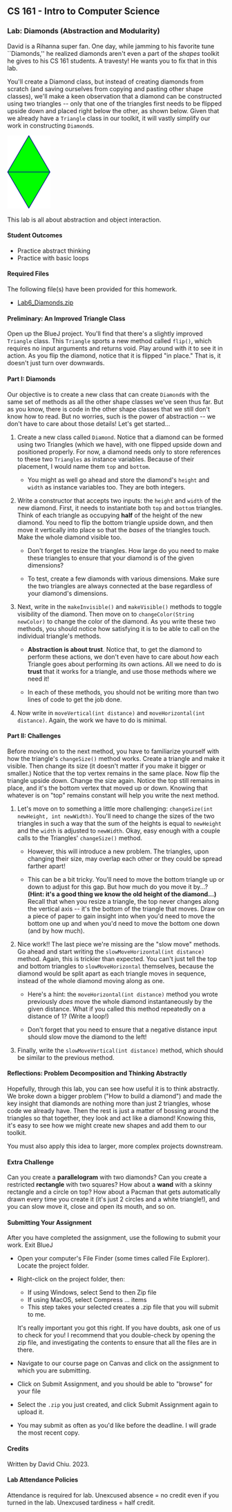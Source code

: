 ## CS 161 - Intro to Computer Science

### Lab: Diamonds (Abstraction and Modularity)
David is a Rihanna super fan. One day, while jamming to his favorite tune ``Diamonds,'' he realized diamonds aren't even a part of the _shapes_ toolkit he gives to his CS 161 students. A travesty! He wants you to fix that in this lab.

You'll create a Diamond class, but instead of creating diamonds from scratch (and saving ourselves from copying and pasting other shape classes), we'll make a keen observation that a diamond can be constructed using two triangles -- only that one of the triangles first needs to be flipped upside down and placed right below the other, as shown below. Given that we already have a `Triangle` class in our toolkit, it will vastly simplify our work in constructing `Diamond`s.

  <img src="figures/lab6_diamond.png" width="100px" />

This lab is all about abstraction and object interaction. 

#### Student Outcomes

- Practice abstract thinking
- Practice with basic loops

<!-- 
#### Working with Partners (Please Read)

You are required to work _together_ on labs. As I mentioned the first day of class, some of you may have had some prior programming experience, and this lab may come more naturally for you. Please be humble and be supportive to one another, and don't leave your partner behind. Labs are _very_ low-stakes, and you'll get full credit for being here, working through it, and being a good citizen. We'll be around to help.

Here are your assigned partners for today's lab.

```
[Strash, K, Steller, L, Jones, S]
[Roppolo, G, Culpepper, A]
[Rodriguez, C, Jones, B]
[Murphy, C, Beardsley, M]
[Grey, E, Brown, A]
[Miller, D, Murayama, E]
[Wissing, A, Camblin, F]
``` -->

#### Required Files

The following file(s) have been provided for this homework.

- [Lab6_Diamonds.zip](Lab6_Diamonds.zip)



#### Preliminary: An Improved Triangle Class

Open up the BlueJ project. You'll find that there's a slightly improved `Triangle` class. This `Triangle` sports a new method called `flip()`, which requires no input arguments and returns void. Play around with it to see it in action. As you flip the diamond, notice that it is flipped "in place." That is, it doesn't just turn over downwards.

#### Part I: Diamonds

Our objective is to create a new class that can create  `Diamond`s with the same set of methods as all the other shape classes we've seen thus far. But as you know, there is code in the other shape classes that we still don't know how to read. But no worries, such is the power of abstraction -- we don't have to care about those details! Let's get started...

1. Create a new class called `Diamond`. Notice that a diamond can be formed using two Triangles (which we have), with one flipped upside down and positioned properly.  For now, a diamond needs only to store references to these two `Triangles` as  instance variables. Because of their placement, I would name them `top` and `bottom`.

    - You might as well go ahead and store the diamond's `height` and `width`  as instance variables too. They are both integers.

2. Write a constructor that  accepts two inputs: the `height` and `width` of the new diamond. First, it needs to instantiate both `top` and `bottom` triangles. Think of each triangle as occupying **half** of the height of the new diamond. You need to flip the bottom triangle upside down, and then move it vertically into place so that the *bases* of the triangles touch. Make the whole diamond visible too.
    
    - Don't forget to resize the triangles. How large do you need to make these triangles to ensure that your diamond is of the given dimensions? 

    - To test, create a few diamonds with various dimensions. Make sure the two triangles are always connected at the base regardless of your diamond's dimensions.


3. Next, write in the `makeInvisible()` and `makeVisible()` methods to toggle visibility of the diamond. Then move on to `changeColor(String newColor)` to change the color of the diamond. As you write these two methods, you should notice how satisfying it is to be able to call on the individual triangle's methods.

    - **Abstraction is about trust**. Notice that, to get the diamond to perform these actions, we don't even have to care about *how* each Triangle goes about performing its own actions. All we need to do is **trust** that it works for a triangle, and use those methods where we need it!

    - In each of these methods, you should not be writing more than two lines of code to get the job done.

4. Now write in `moveVertical(int distance)` and `moveHorizontal(int distance)`. Again, the work we have to do is minimal.

#### Part II: Challenges
Before moving on to the next method, you have to familiarize yourself with how the triangle's `changeSize()` method works. Create a triangle and make it visible. Then change its size (it doesn't matter if you make it bigger or smaller.) Notice that the top vertex remains in the same place. Now flip the triangle upside down. Change the size again. Notice the top still remains in place, and it's the bottom vertex that moved up or down. Knowing that whatever is on "top" remains constant will help you write the next method.

1. Let's move on to something a little more challenging: `changeSize(int newHeight, int newWidth)`. You'll need to change the sizes of the two triangles in such a way that the sum of the heights is equal to `newHeight` and the `width` is adjusted to `newWidth`. Okay, easy enough with a couple calls to the Triangles' `changeSize()` method. 

    - However, this will introduce a new problem. The triangles, upon changing their size, may  overlap each other or they could be spread farther apart!

    - This can be a bit tricky. You'll need to move the bottom triangle up or down to adjust for this gap. But how much do you move it by...? **(Hint: it's a good thing we know the old height of the diamond...)** Recall that when you resize a triangle, the top never changes along the vertical axis -- it's the bottom of the triangle that moves. Draw on a piece of paper to gain insight into when you'd need to move the bottom one up and when you'd need to move the bottom one down (and by how much).

2. Nice work!! The last piece we're missing are the "slow move" methods. Go ahead and start writing the `slowMoveHorizontal(int distance)` method. Again, this is trickier than expected. You can't just tell the top and bottom triangles to `slowMoveHorizontal` themselves, because the diamond would be split apart as each triangle moves in sequence, instead of the whole diamond moving along as one.

    - Here's a hint: the `moveHorizontal(int distance)` method you wrote previously *does* move the whole diamond instantaneously by the given distance. What if you called this method repeatedly on a distance of 1? (Write a loop!)

    - Don't forget that you need to ensure that a negative distance input should slow move the diamond to the left!

3. Finally, write the `slowMoveVertical(int distance)` method, which should be similar to the previous method.

#### Reflections: Problem Decomposition and Thinking Abstractly
Hopefully, through this lab, you can see how useful it is to think abstractly. We broke down a bigger problem ("How to build a diamond") and made the key insight that diamonds are nothing more than just 2 triangles, whose code we already have. Then the rest is just a matter of bossing around the triangles so that together, they look and act like a diamond! Knowing this, it's easy to see how we might create new shapes and add them to our toolkit.

You must also apply this idea to larger, more complex projects downstream.

#### Extra Challenge
Can you create a **parallelogram** with two diamonds? Can you create a restricted **rectangle** with two squares? How about a **wand** with a skinny rectangle and a circle on top? How about a Pacman that gets automatically drawn every time you create it (it's just 2 circles and a white triangle!), and you can slow move it, close and open its mouth, and so on.

#### Submitting Your Assignment

After you have completed the assignment, use the following to submit your work.
Exit BlueJ

- Open your computer's File Finder (some times called File Explorer). Locate the project folder.

- Right-click on the project folder, then:

  - If using Windows, select Send to then Zip file
  - If using MacOS, select Compress ... items
  - This step takes your selected creates a .zip file that you will submit to me.

  It's really important you got this right. If you have doubts, ask one of us to check for you! I recommend that you double-check by opening the zip file, and investigating the contents to ensure that all the files are in there.

- Navigate to our course page on Canvas and click on the assignment to which you are submitting.

- Click on Submit Assignment, and you should be able to "browse" for your file

- Select the `.zip` you just created, and click Submit Assignment again to upload it.

- You may submit as often as you'd like before the deadline. I will grade the most recent copy.

#### Credits

Written by David Chiu. 2023.

#### Lab Attendance Policies

Attendance is required for lab. Unexcused absence = no credit even if you turned in the lab. Unexcused tardiness = half credit.
